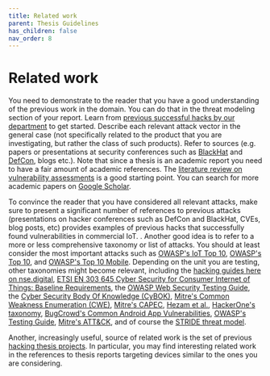 ```yaml
---
title: Related work
parent: Thesis Guidelines
has_children: false
nav_order: 8
---
```


# Related work

You need to demonstrate to the reader that you have a good understanding of the previous work in the domain. You can do that in the threat modeling section of your report. Learn from [previous successful hacks by our department](https://www.sciencedirect.com/science/article/pii/S016740482200459X) to get started. Describe each relevant attack vector in the general case (not specifically related to the product that you are investigating, but rather the class of such products). Refer to sources (e.g. papers or presentations at security conferences such as [BlackHat](https://www.youtube.com/c/BlackHatOfficialYT) and [DefCon](https://www.youtube.com/user/DEFCONConference), blogs etc.). Note that since a thesis is an academic report you need to have a fair amount of academic references. The [literature review on vulnerability assessments](https://www.sciencedirect.com/science/article/pii/S1574013723000187) is a good starting point. You can search for more academic papers on [Google Scholar](https://scholar.google.com). 



To convince the reader that you have considered all relevant attacks, make sure to present a significant number of references to previous attacks (presentations on hacker conferences such as DefCon and BlackHat, CVEs, blog posts, etc) provides examples of previous hacks that successfully found vulnerabilities in commercial IoT. . Another good idea is to refer to a more or less comprehensive taxonomy or list of attacks. You should at least consider the most important attacks such as [OWASP's IoT Top 10](https://wiki.owasp.org/index.php/OWASP_Internet_of_Things_Project#tab=IoT_Top_10), [OWASP's Top 10](https://owasp.org/Top10), and [OWASP's Top 10 Mobile](https://owasp.org/www-project-mobile-top-10/). Depending on the unit you are testing, other taxonomies might become relevant, including the [hacking guides here on nse.digital](https://nse.digital/pages/guides/hacking_guides.html), [ETSI EN 303 645 Cyber Security for Consumer Internet of Things: Baseline Requirements](https://www.etsi.org/deliver/etsi_en/303600_303699/303645/02.01.01_60/en_303645v020101p.pdf), the [OWASP Web Security Testing Guide](https://owasp.org/www-project-web-security-testing-guide/latest/), the [Cyber Security Body Of Knowledge (CyBOK)](https://www.cybok.org), [Mitre's Common Weakness Enumeration (CWE)](https://cwe.mitre.org), [Mitre's CAPEC](https://capec.mitre.org), [Hezam et al.](https://www.researchgate.net/profile/Mohammed_Mahyoub2/publication/324149744_A_Comprehensive_IoT_Attacks_Survey_based_on_a_Building-blocked_Reference_Mode/links/5c597814299bf1d14cad8808/A-Comprehensive-IoT-Attacks-Survey-based-on-a-Building-blocked-Reference-Mode.pdf), [HackerOne's taxonomy](https://www.hackerone.com/top-10-vulnerabilities), [BugCrowd's Common Android App Vulnerabilities](https://www.bugcrowd.com/resources/webinars/overview-of-common-android-app-vulnerabilities/), [OWASP's Testing Guide](https://wiki.owasp.org/index.php/OWASP_Testing_Project), [Mitre's ATT&CK](https://attack.mitre.org), and of course the [STRIDE threat model](https://docs.microsoft.com/en-us/previous-versions/commerce-server/ee823878(v=cs.20)).

Another, increasingly useful, source of related work is the set of previous [hacking thesis projects](https://www.kth.se/nse/research/software-systems-architecture-and-security/projects/ethical-hacking-1.914053). In particular, you may find interesting related work in the references to thesis reports targeting devices similar to the ones you are considering.  
